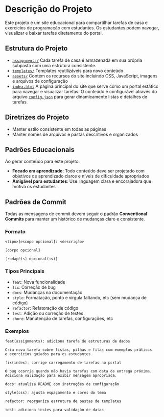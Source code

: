 # Descrição do Projeto

Este projeto é um site educacional para compartilhar tarefas de casa e exercícios de programação com estudantes. Os estudantes podem navegar, visualizar e baixar tarefas diretamente do portal.

## Estrutura do Projeto

- [`assignments/`](../assignments/) Cada tarefa de casa é armazenada em sua própria subpasta com uma estrutura consistente.
- [`templates/`](../templates/) Templates reutilizáveis para novo conteúdo
- [`assets/`](../assets/) Contém os recursos do site incluindo CSS, JavaScript, imagens e arquivos de configuração
- [`index.html`](../index.html) A página principal do site que serve como um portal estático para navegar e visualizar tarefas. O conteúdo é configurável através do arquivo [`config.json`](../config.json) para gerar dinamicamente listas e detalhes de tarefas.

## Diretrizes do Projeto

- Manter estilo consistente em todas as páginas
- Manter nomes de arquivos e pastas descritivos e organizados

## Padrões Educacionais

Ao gerar conteúdo para este projeto:

- **Focado em aprendizado**: Todo conteúdo deve ser projetado com objetivos de aprendizado claros e níveis de dificuldade apropriados
- **Amigável para estudantes**: Use linguagem clara e encorajadora que motiva os estudantes

## Padrões de Commit

Todas as mensagens de commit devem seguir o padrão **Conventional Commits** para manter um histórico de mudanças claro e consistente.

### Formato

```
<tipo>[escopo opcional]: <descrição>

[corpo opcional]

[rodapé(s) opcional(is)]
```

### Tipos Principais

- `feat`: Nova funcionalidade
- `fix`: Correção de bug
- `docs`: Mudanças na documentação
- `style`: Formatação, ponto e vírgula faltando, etc (sem mudança de código)
- `refactor`: Refatoração de código
- `test`: Adição ou correção de testes
- `chore`: Manutenção de tarefas, configurações, etc

### Exemplos

```
feat(assignments): adiciona tarefa de estruturas de dados

Cria nova tarefa sobre listas, pilhas e filas com exemplos práticos
e exercícios guiados para os estudantes.
```

```
fix(index): corrige carregamento de tarefas no portal

O bug ocorria quando não havia tarefas com data de entrega próxima.
Adiciona validação para exibir mensagem apropriada.
```

```
docs: atualiza README com instruções de configuração
```

```
style(css): ajusta espaçamento e cores do tema
```

```
refactor: reorganiza estrutura de pastas de templates
```

```
test: adiciona testes para validação de datas
```
